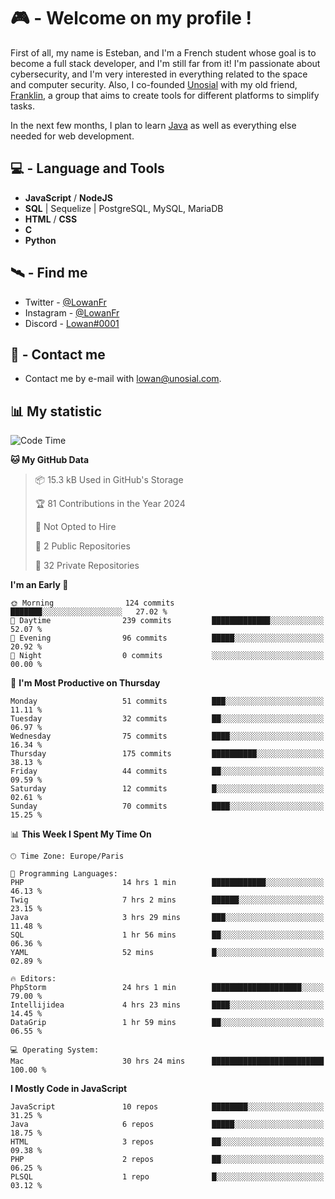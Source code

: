 # 🎮 - Welcome on my profile !
First of all, my name is Esteban, and I'm a French student whose goal is to become a full stack developer, and I'm still far from it!
I'm passionate about cybersecurity, and I'm very interested in everything related to the space and computer security.
Also, I co-founded [Unosial](https://github.com/Unosial) with my old friend, [Franklin](https://github.com/AbaFranklin/), a group that aims to create tools for different platforms to simplify tasks. 

In the next few months, I plan to learn [Java](https://www.java.com/) as well as everything else needed for web development.




## 💻 - Language and Tools
- **JavaScript** / **NodeJS**
- **SQL** | Sequelize | PostgreSQL, MySQL, MariaDB
- **HTML** / **CSS**
- **C**
- **Python**

## 🛰️ - Find me

 - Twitter - [@LowanFr](https://twitter.com/LowanFr/)
 - Instagram - [@LowanFr](https://instagram.com/LowanFr)
 - Discord -  [Lowan#0001](https://unosial.bio/Lowan)
 
## 📡 - Contact me
 - Contact me by e-mail with [lowan@unosial.com](mailto:lowan@unosial.com).

## 📊 My statistic
<!--START_SECTION:waka-->
![Code Time](http://img.shields.io/badge/Code%20Time-827%20hrs%2012%20mins-blue)

**🐱 My GitHub Data** 

> 📦 15.3 kB Used in GitHub's Storage 
 > 
> 🏆 81 Contributions in the Year 2024
 > 
> 🚫 Not Opted to Hire
 > 
> 📜 2 Public Repositories 
 > 
> 🔑 32 Private Repositories 
 > 
**I'm an Early 🐤** 

```text
🌞 Morning                124 commits         ███████░░░░░░░░░░░░░░░░░░   27.02 % 
🌆 Daytime                239 commits         █████████████░░░░░░░░░░░░   52.07 % 
🌃 Evening                96 commits          █████░░░░░░░░░░░░░░░░░░░░   20.92 % 
🌙 Night                  0 commits           ░░░░░░░░░░░░░░░░░░░░░░░░░   00.00 % 
```
📅 **I'm Most Productive on Thursday** 

```text
Monday                   51 commits          ███░░░░░░░░░░░░░░░░░░░░░░   11.11 % 
Tuesday                  32 commits          ██░░░░░░░░░░░░░░░░░░░░░░░   06.97 % 
Wednesday                75 commits          ████░░░░░░░░░░░░░░░░░░░░░   16.34 % 
Thursday                 175 commits         ██████████░░░░░░░░░░░░░░░   38.13 % 
Friday                   44 commits          ██░░░░░░░░░░░░░░░░░░░░░░░   09.59 % 
Saturday                 12 commits          █░░░░░░░░░░░░░░░░░░░░░░░░   02.61 % 
Sunday                   70 commits          ████░░░░░░░░░░░░░░░░░░░░░   15.25 % 
```


📊 **This Week I Spent My Time On** 

```text
🕑︎ Time Zone: Europe/Paris

💬 Programming Languages: 
PHP                      14 hrs 1 min        ████████████░░░░░░░░░░░░░   46.13 % 
Twig                     7 hrs 2 mins        ██████░░░░░░░░░░░░░░░░░░░   23.15 % 
Java                     3 hrs 29 mins       ███░░░░░░░░░░░░░░░░░░░░░░   11.48 % 
SQL                      1 hr 56 mins        ██░░░░░░░░░░░░░░░░░░░░░░░   06.36 % 
YAML                     52 mins             █░░░░░░░░░░░░░░░░░░░░░░░░   02.89 % 

🔥 Editors: 
PhpStorm                 24 hrs 1 min        ████████████████████░░░░░   79.00 % 
Intellijidea             4 hrs 23 mins       ████░░░░░░░░░░░░░░░░░░░░░   14.45 % 
DataGrip                 1 hr 59 mins        ██░░░░░░░░░░░░░░░░░░░░░░░   06.55 % 

💻 Operating System: 
Mac                      30 hrs 24 mins      █████████████████████████   100.00 % 
```

**I Mostly Code in JavaScript** 

```text
JavaScript               10 repos            ████████░░░░░░░░░░░░░░░░░   31.25 % 
Java                     6 repos             █████░░░░░░░░░░░░░░░░░░░░   18.75 % 
HTML                     3 repos             ██░░░░░░░░░░░░░░░░░░░░░░░   09.38 % 
PHP                      2 repos             ██░░░░░░░░░░░░░░░░░░░░░░░   06.25 % 
PLSQL                    1 repo              █░░░░░░░░░░░░░░░░░░░░░░░░   03.12 % 
```




<!--END_SECTION:waka-->
